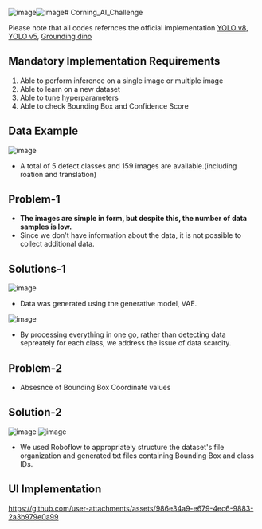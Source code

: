 ![image](https://github.com/user-attachments/assets/45635050-78f5-4fdf-9d30-054d056508e1)![image](https://github.com/user-attachments/assets/33eefb01-a12e-4583-95be-0560834069b2)# Corning_AI_Challenge

Please note that all codes refernces the official implementation [YOLO v8](https://github.com/ultralytics/ultralytics), [YOLO v5](https://github.com/ultralytics/yolov5), [Grounding dino](https://github.com/open-mmlab/mmdetection/blob/main/configs/grounding_dino/README.md)

## Mandatory Implementation Requirements
1. Able to perform inference on a single image or multiple image
2. Able to learn on a new dataset
3. Able to tune hyperparameters
4. Able to check Bounding Box and Confidence Score

## Data Example
![image](https://github.com/user-attachments/assets/34371972-143f-48d9-a0ac-97c0458c2d18)
- A total of 5 defect classes and 159 images are available.(including roation and translation)

## Problem-1
- __The images are simple in form, but despite this, the number of data samples is low.__
- Since we don't have information about the data, it is not possible to collect additional data.

## Solutions-1

![image](https://github.com/user-attachments/assets/3ca5839e-4e8d-4e83-a34c-1700c0ea3f12)
- Data was generated using the generative model, VAE.

![image](https://github.com/user-attachments/assets/a8a94fdb-0be7-4b8f-a7f4-4acadf3873d7)
- By processing everything in one go, rather than detecting data sepreately for each class, we address the issue of data scarcity.

## Problem-2
- Absesnce of Bounding Box Coordinate values

## Solution-2
![image](https://github.com/user-attachments/assets/fefd272d-fff1-4b1e-8335-ee68ed051b8f)
![image](https://github.com/user-attachments/assets/0101d3e3-d7f4-43c7-ba5f-f2fc13c8950f)
- We used Roboflow to appropriately structure the dataset's file organization and generated txt files containing Bounding Box and class IDs.

## UI Implementation

https://github.com/user-attachments/assets/986e34a9-e679-4ec6-9883-2a3b979e0a99

